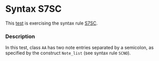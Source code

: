 # Syntax S7SC

This [test](.) is exercising the syntax rule [S7SC](../Readme.md).

### Description

In this test, class `AA` has two note entries separated by a semicolon, as specified by the construct `Note_list` (see syntax rule `SCNO`).
